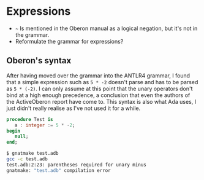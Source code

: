 # Expressions

* ```~``` Is mentioned in the Oberon manual as a logical negation, but it's not in the grammar.
* Reformulate the grammar for expressions?

## Oberon's syntax

After having moved over the grammar into the ANTLR4 grammar, I found that a simple expression such as ```5 * -2``` doesn't parse and has to be parsed as ```5 * (-2)```. I can only assume at this point that the unary operators don't bind at a high enough precedence, a conclusion that even the authors of the ActiveOberon report have come to. This syntax is also what Ada uses, I just didn't really realise as I've not used it for a while.

```ada
procedure Test is
   a : integer := 5 * -2;
begin
   null;
end;
```

```bash
$ gnatmake test.adb
gcc -c test.adb
test.adb:2:23: parentheses required for unary minus
gnatmake: "test.adb" compilation error
```
